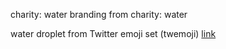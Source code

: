 charity: water branding from charity: water

water droplet from Twitter emoji set (twemoji) [link](https://www.svgrepo.com/svg/405249/droplet)